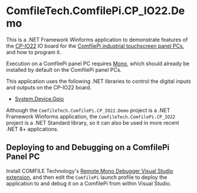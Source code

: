# ComfileTech.ComfilePi.CP_IO22.Demo

This is a .NET Framework Winforms application to demonstrate features of the [CP-IO22](https://comfiletech.com/raspberry-pi-panel-pc/cp-io22-i-o-board-accessory-for-the-cpi-s-series/) IO board for the [ComfilePi industrial touchscreen panel PCs](https://comfiletech.com/linux-panel-pc/), and how to program it.

Execution on a ComfilePi panel PC requires [Mono](https://gitlab.winehq.org/mono/mono), which should already be installed by default on the ComfilePi panel PCs.

This application uses the following .NET libraries to control the digital inputs and outputs on the CP-IO22 board.
* [System.Device.Gpio](https://www.nuget.org/packages/System.Device.Gpio/)

Although the `ComfileTech.ComfilePi.CP_IO22.Demo` project is a .NET Framework Winforms application, the `ComfileTech.ComfilePi.CP_IO22` project is a .NET Standard library, so it can also be used in more recent .NET 8+ applications.

## Deploying to and Debugging on a ComfilePi Panel PC

Install COMFILE Technology's [Remote Mono Debugger Visual Studio extension](http://www.comfilewiki.co.kr/en/doku.php?id=comfilepi:running_.net_winforms_applications_with_mono:remote_mono_debugger:index#ssh_authentication), and then edit the `ComfilePi` launch profile to deploy the application to and debug it on a ComfilePi from within Visual Studio.
